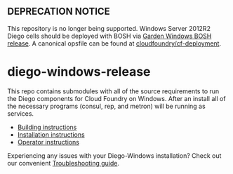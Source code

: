 ## **DEPRECATION NOTICE**

This repository is no longer being supported. Windows Server 2012R2 Diego cells should be deployed with BOSH via [Garden Windows BOSH release](https://github.com/cloudfoundry-incubator/garden-windows-bosh-release). A canonical opsfile can be found at [cloudfoundry/cf-deployment](https://github.com/cloudfoundry/cf-deployment/blob/master/operations/windows-cell.yml).

# diego-windows-release

This repo contains submodules with all of the source requirements to run the
Diego components for Cloud Foundry on Windows. After an install all of the
necessary programs (consul, rep, and metron) will be running as services.

- [Building instructions](docs/BUILDING.md)
- [Installation instructions](docs/INSTALL.md)
- [Operator instructions](docs/OPERATOR-NOTES.md)

Experiencing any issues with your Diego-Windows installation? Check out our convenient [Troubleshooting guide](docs/TROUBLESHOOT.md).

